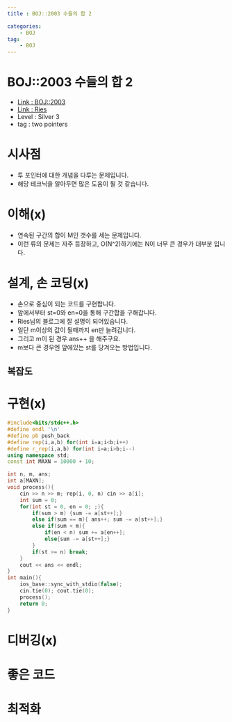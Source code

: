 ```yaml
---
title : BOJ::2003 수들의 합 2

categories:
    - BOJ
tag:
    - BOJ
---
```

# BOJ::2003 수들의 합 2
- [Link : BOJ::2003](https://www.acmicpc.net/problem/2003)
- [Link : Ries](https://m.blog.naver.com/kks227/220795165570)
- Level : Silver 3
- tag : two pointers

# 시사점
- 투 포인터에 대한 개념을 다루는 문제입니다.
- 해당 테크닉을 알아두면 많은 도움이 될 것 같습니다.

# 이해(x)
-  연속된 구간의 합이 M인 갯수를 세는 문제입니다.
- 이런 류의 문제는 자주 등장하고, O(N^2)하기에는 N이 너무 큰 경우가 대부분 입니다.


# 설계, 손 코딩(x)
- 손으로 중심이 되는 코드를 구현합니다.
- 앞에서부터 st=0와 en=0을 통해 구간합을 구해갑니다.
- Ries님의 블로그에 잘 설명이 되어있습니다.
- 일단 m이상의 값이 될때까지 en만 늘려갑니다.
- 그리고 m이 된 경우 ans++ 을 해주구요.
- m보다 큰 경우엔 앞에있는 st를 당겨오는 방법입니다.

## 복잡도


# 구현(x)

```cpp
#include<bits/stdc++.h>
#define endl '\n'
#define pb push_back
#define rep(i,a,b) for(int i=a;i<b;i++)
#define r_rep(i,a,b) for(int i=a;i>b;i--)
using namespace std;
const int MAXN = 10000 + 10;

int n, m, ans;
int a[MAXN];
void process(){
    cin >> n >> m; rep(i, 0, n) cin >> a[i];
    int sum = 0;
    for(int st = 0, en = 0; ;){
        if(sum > m) {sum -= a[st++];}
        else if(sum == m){ ans++; sum -= a[st++];}
        else if(sum < m){
            if(en < n) sum += a[en++];
            else{sum -= a[st++];}
        }
        if(st >= n) break;
    }
    cout << ans << endl;
}
int main(){
    ios_base::sync_with_stdio(false);
    cin.tie(0); cout.tie(0);
    process();
    return 0;
}
```


# 디버깅(x)

# 좋은 코드

# 최적화
